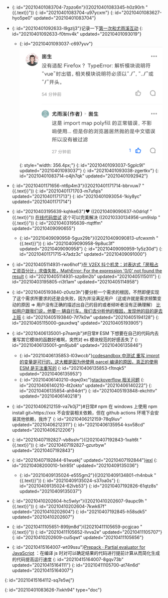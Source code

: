 - {: id="20210401083704-7zpzo6n"}((20210401083345-h0z90rh "{{.text}}"))
  {: id="20210401083704-u97ycxm"}
{: id="20210401083627-hyo5pe0" updated="20210401083704"}

- {: id="20210401092633-l9gzlj3"}记录一下[第一次和尤雨溪互动](https://www.zhihu.com/pin/1360850449831178240#Popover20-toggle:~:text=%E6%B2%A1%E6%9C%89%E9%80%82%E9%85%8D%20Firefox%20%EF%BC%9F%20TypeError%3A)
  {: id="20210401092633-f0tmv4k" updated="20210401093019"}

  - {: id="20210401093037-c697yuv"}![image.png](assets/image-20210401093019-9w3qvue.png){: style="width: 356.4px;"}
    {: id="20210401093037-5gplc9l" updated="20210401093037"}
  {: id="20210401093038-zgertkv"}
{: id="20210401083714-o4jh7qk" updated="20210401092942"}

- {: id="20210401171656-nt6p4m3"}((20210401171714-bbrvuw7 "{{.text}}"))
  {: id="20210401171703-m7ufqis" updated="20210401171713"}
{: id="20210401093054-1kiy8yc" updated="20210401171714"}

- {: id="20210403195639-kqhke63"}❤ ((20210409090637-h0drlqf "{{.text}}")) [在线代码尝试](https://codesandbox.io/s/eager-forest-p46iq?file=/src/index.ts) 这个可以完美解决 ((20210330134956-um9islp "{{.text}}"))
  {: id="20210403195639-rtqtffm" updated="20210409090655"}

  - {: id="20210409090958-5gux29b"}((20210409090813-ufcwxmh "{{.text}}"))
    {: id="20210409090958-9p8uc3f" updated="20210409090958"}
  {: id="20210409090959-1y5z30d"}
{: id="20210401171715-k7adz3c" updated="20210409091000"}

- {: id="20210405114931-rwo6hof"}[在 V2EX 抖个机灵：对表达式「房租占工资百分比」求值失败，MathError: For the expression '0/0' not found the result](https://www.v2ex.com/t/768000#r_10404766:~:text=%E5%AF%B9%E8%A1%A8%E8%BE%BE%E5%BC%8F%E3%80%8C%E6%88%BF%E7%A7%9F%E5%8D%A0%E5%B7%A5%E8%B5%84%E7%99%BE%E5%88%86%E6%AF%94%E3%80%8D%E6%B1%82%E5%80%BC%E5%A4%B1%E8%B4%A5%EF%BC%8CMathError%3A%20For%20the%20expression%20'0%2F0'%20not%20found%20the%20result)
  {: id="20210405114931-szp8m2b" updated="20210405115011"}
{: id="20210403195805-ri3t1am" updated="20210405114958"}

- {: id="20210405193840-z0utz3h"}要分析一个需求的根因，不然即便实现了这个需求所要求的还是会失败，因为并没满足用户（这或许就是需求频繁变动的原因 => 用户没有正确的描述出自己的目的或者倾听者没有正确理解） [比如用户跟我们说，他要一
  辆自行车。我们去分析他的根因，发现他的目的是去上班](https://github.com/Kenneth-Lee/MySummary/blob/f50c600665bf12fcdc55a8f430e07200a9d7b893/%E8%BD%AF%E4%BB%B6%E6%9E%84%E6%9E%B6%E8%AE%BE%E8%AE%A1/%E8%A7%86%E5%9B%BE%E5%92%8C%E5%86%B3%E7%AD%96%E9%9D%A2.rst#user-content-id3:~:text=%E6%88%91%E4%BB%AC%E5%8E%BB%E5%88%86%E6%9E%90%E4%BB%96%E7%9A%84%E6%A0%B9%E5%9B%A0%EF%BC%8C%E5%8F%91%E7%8E%B0%E4%BB%96%E7%9A%84%E7%9B%AE%E7%9A%84%E6%98%AF%E5%8E%BB%E4%B8%8A%E7%8F%AD%E3%80%82)
  {: id="20210405193840-7if7k0w" updated="20210405194128"}
{: id="20210405115000-gauxdwq" updated="20210405193905"}

- {: id="20210406135001-p7namjb"}#日常# ESM 下想要在自己的代码内去重写其它模块的函数好难啊，突然对 es 模块规范的好感丢失了
  {: id="20210406135001-gm9jub8" updated="20210406135846"}

  - {: id="20210406135853-l03wccb"}[codesandbox 中测试 重写 improt 的变量是可行的，这大概是因为他使用 parcel 编译的原因，真正的使用 ESM 是无法重写的](https://codesandbox.io/s/chongxie-import-debianliang-qp9ed?file=/src/index.ts)
    {: id="20210406135853-t1tnqk5" updated="20210406135953"}
  - {: id="20210406140210-dqwj0xc"}[stackoverflow 相关问题](https://stackoverflow.com/questions/48168601/change-the-value-of-imported-variable-in-es6)
    {: id="20210406140210-4t2okto" updated="20210406140222"}
  {: id="20210406135854-ah94drt"}
{: id="20210405193848-ekchttv" updated="20210406140218"}

- {: id="20210406212159-va7k0j7"}#日常# npm 在 windows 上使用 npm install git+https://xxx 不会安装相关依赖，但在 github actions 环境下会安装其他依赖，我炸了
  {: id="20210406212159-78q9iuv" updated="20210406212311"}
{: id="20210406135954-ksv58cd" updated="20210406212206"}

- {: id="20210407192827-vb8sshr"}((20210407192843-1xalt6t "{{.text}}"))
  {: id="20210407192827-gzurbyw" updated="20210407192843"}
- {: id="20210407192844-61wuekj" updated="20210407192844"}[jexl](https://github.com/TomFrost/Jexl)
  {: id="20210408200010-1xlr85t" updated="20210409135036"}

  - {: id="20210409135024-e555gm2"}((20210409134801-rh4nbuk "{{.text}}"))
    {: id="20210409135024-s37oa0s"}
  {: id="20210409135024-62lvb53"}
{: id="20210407192826-61qtz8s" updated="20210409135037"}

- {: id="20210410202604-hc5wlyr"}((20210410202607-9aupc9h "{{.text}}"))
  {: id="20210410202604-7kwk67f" updated="20210410202604"}
{: id="20210407192845-h58sdk5" updated="20210410202607"}

- {: id="20210411105651-899jm8d"}((20210411105659-pcgjcao "{{.text}}"))
  {: id="20210411105652-llvva2e" updated="20210411105707"}
{: id="20210410202609-cui5qwt" updated="20210411105656"}

- {: id="20210415164007-wt09ssu"}[Prepack · Partial evaluator for JavaScript](https://prepack.io/) ：在编译 js 时对可以确定结果的代码进行提前计算从而简化生成的代码提高运行速度
  {: id="20210415164007-8gqv73b" updated="20210415164111"}
{: id="20210411105700-at74n6d" updated="20210415164007"}

{: id="20210415164112-sq7e5wj"}


{: id="20210401083626-7ixkh94" type="doc"}
